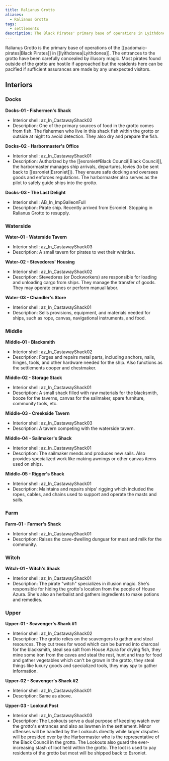 ```yaml
---
title: Ralianus Grotto
aliases:
  - Ralianus Grotto
tags:
  - settlements
description: The Black Pirates' primary base of operations in Lyithdonea.
---
```

Ralianus Grotto is the primary base of operations of the [[padomaic-pirates|Black Pirates]] in [[lyithdonea|Lyithdonea]]. The entrances to the grotto have been carefully concealed by illusory magic. Most pirates found outside of the grotto are hostile if approached but the residents here can be pacified if sufficient assurances are made by any unexpected visitors.
## Interiors
### Docks
**Docks-01 - Fishermen's Shack**
* Interior shell: az_In_CastawayShack02
* Description: One of the primary sources of food in the grotto comes from fish. The fishermen who live in this shack fish within the grotto or outside at night to avoid detection. They also dry and prepare the fish.

**Docks-02 - Harbormaster's Office**
* Interior shell: az_In_CastawayShack01
* Description: Authorized by the [[esroniet#Black Council|Black Council]], the harbormaster manages ship arrivals, departures, levies (to be sent back to [[esroniet|Esroniet]]). They ensure safe docking and oversees goods and enforces regulations. The harbormaster also serves as the pilot to safely guide ships into the grotto.

**Docks-03 - The Last Delight**
* Interior shell: AB_In_ImpGalleonFull
* Description: Pirate ship. Recently arrived from Esroniet. Stopping in Ralianus Grotto to resupply.
### Waterside
**Water-01 - Waterside Tavern**
* Interior shell: az_In_CastawayShack03
* Description: A small tavern for pirates to wet their whistles.

**Water-02 - Stevedores' Housing**
* Interior shell: az_In_CastawayShack02
* Description: Stevedores (or Dockworkers) are responsible for loading and unloading cargo from ships. They manage the transfer of goods. They may operate cranes or perform manual labor.

**Water-03 - Chandler's Store**
* Interior shell: az_In_CastawayShack01
* Description: Sells provisions, equipment, and materials needed for ships, such as rope, canvas, navigational instruments, and food.
### Middle
**Middle-01 - Blacksmith**
* Interior shell: az_In_CastawayShack02
* Description: Forges and repairs metal parts, including anchors, nails, hinges, tools, and other hardware needed for the ship. Also functions as the settlements cooper and chestmaker.

**Middle-02 - Storage Stack** 
* Interior shell: az_In_CastawayShack01
* Description: A small shack filled with raw materials for the blacksmith, booze for the taverns, canvas for the sailmaker, spare furniture, community tools, etc.

**Middle-03 - Creekside Tavern**
* Interior shell: az_In_CastawayShack03
* Description: A tavern competing with the waterside tavern.

**Middle-04 - Sailmaker's Shack**
* Interior shell: az_In_CastawayShack01
* Description: The sailmaker mends and produces new sails. Also provides specialized work like making awnings or other canvas items used on ships.

**Middle-05 - Rigger's Shack**
* Interior shell: az_In_CastawayShack01
* Description: Maintains and repairs ships' rigging which included the ropes, cables, and chains used to support and operate the masts and sails.
### Farm
**Farm-01 - Farmer's Shack**
* Interior shell: az_In_CastawayShack01
* Description: Raises the cave-dwelling dunguar for meat and milk for the community.
### Witch
**Witch-01 - Witch's Shack**
* Interior shell: az_In_CastawayShack01
* Description: The pirate "witch" specializes in illusion magic. She's responsible for hiding the grotto's location from the people of House Azura. She's also an herbalist and gathers ingredients to make potions and remedies.
### Upper
**Upper-01 - Scavenger's Shack #1**
* Interior shell: az_In_CastawayShack02
* Description: The grotto relies on the scavengers to gather and steal resources. They cut trees for wood which can be burned into charcoal for the blacksmith, steal sea salt from House Azura for drying fish, they mine some iron from the caves and steal the rest, hunt and trap for food and gather vegetables which can't be grown in the grotto, they steal things like luxury goods and specialized tools, they may spy to gather information.

**Upper-02 - Scavenger's Shack #2**
* Interior shell: az_In_CastawayShack01
* Description: Same as above.

**Upper-03 - Lookout Post**
* Interior shell: az_In_CastawayShack03
* Description: The Lookouts serve a dual purpose of keeping watch over the grotto's entrances and also as lawmen in the settlement. Minor offenses will be handled by the Lookouts directly while larger disputes will be presided over by the Harbormaster who is the representative of the Black Council in the grotto. The Lookouts also guard the ever-increasing stash of loot held within the grotto. The loot is used to pay residents of the grotto but most will be shipped back to Esroniet.